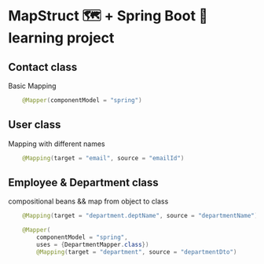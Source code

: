 # MapStruct 🗺  + Spring Boot 🌱 learning project

## Contact class
Basic Mapping
```java
    @Mapper(componentModel = "spring")
```

## User class
Mapping with different names
```java
    @Mapping(target = "email", source = "emailId")
```

## Employee & Department class
compositional beans && map from object to class
```java
    @Mapping(target = "department.deptName", source = "departmentName")

    @Mapper(
        componentModel = "spring",
        uses = {DepartmentMapper.class})
        @Mapping(target = "department", source = "departmentDto")

```

